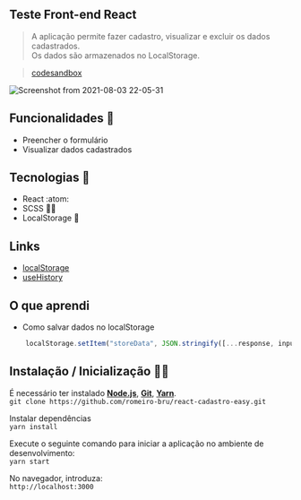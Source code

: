 ## Teste Front-end React

> A aplicação permite fazer cadastro, visualizar e excluir os dados cadastrados.
> <br>
>  Os dados são armazenados no LocalStorage.

> [codesandbox](https://codesandbox.io/s/github/romeiro-bru/react-cadastro)


![Screenshot from 2021-08-03 22-05-31](https://user-images.githubusercontent.com/56081906/128105680-6c23b680-dd9a-41d4-b46e-751937fa7dc4.png)


## Funcionalidades :space_invader: 
* Preencher o formulário
* Visualizar dados cadastrados

## Tecnologias :mag_right:
* React :atom:
* SCSS :nail_care::sparkles:
* LocalStorage :notebook:

## Links
* [localStorage](https://www.w3schools.com/jsreF/prop_win_localstorage.asp)
* [useHistory](https://reactrouter.com/web/api/Hooks/usehistory)

## O que aprendi
* Como salvar dados no localStorage

```javascript
    localStorage.setItem("storeData", JSON.stringify([...response, inputs]))
```

## Instalação / Inicialização 👨‍🏭

É necessário ter instalado <strong>[Node.js](https://nodejs.org/en/download/)</strong>, 
                           <strong>[Git](https://git-scm.com/downloads)</strong>, 
                           <strong>[Yarn](https://yarnpkg.com/)</strong>.
<br>
```git clone https://github.com/romeiro-bru/react-cadastro-easy.git```

Instalar dependências
<br>
```yarn install```

Execute o seguinte comando para iniciar a aplicação no ambiente de desenvolvimento:
<br>
```yarn start```
<br>

No navegador, introduza:
<br>
```http://localhost:3000```

